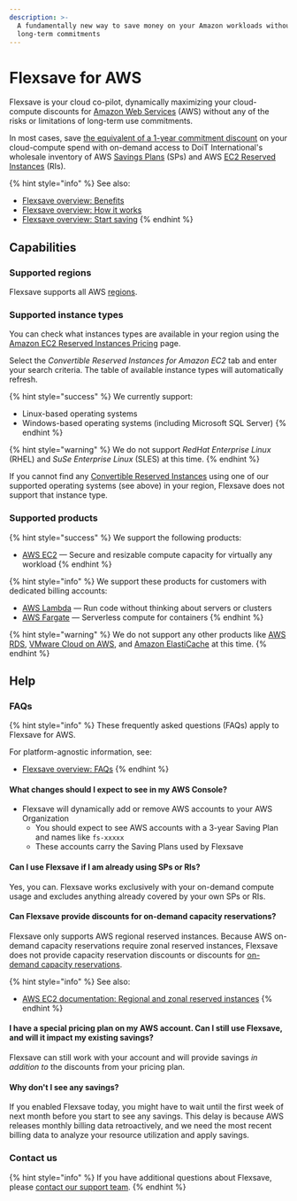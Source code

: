 ```yaml
---
description: >-
  A fundamentally new way to save money on your Amazon workloads without making
  long-term commitments
---
```


# Flexsave for AWS

Flexsave is your cloud co-pilot, dynamically maximizing your cloud-compute discounts for [Amazon Web Services](https://aws.amazon.com) (AWS) without any of the risks or limitations of long-term use commitments.

In most cases, save [the equivalent of a 1-year commitment discount](overview.md#how-much-can-i-save) on your cloud-compute spend with on-demand access to DoiT International's wholesale inventory of AWS [Savings Plans](https://aws.amazon.com/savingsplans/) (SPs) and AWS [EC2 Reserved Instances](https://aws.amazon.com/ec2/pricing/reserved-instances/) (RIs).

{% hint style="info" %}
See also:

* [Flexsave overview: Benefits](overview.md#benefits)
* [Flexsave overview: How it works](overview.md#how-it-works)
* [Flexsave overview: Start saving](overview.md#start-saving)
{% endhint %}

## Capabilities

### Supported regions

Flexsave supports all AWS [regions](https://docs.aws.amazon.com/AWSEC2/latest/UserGuide/using-regions-availability-zones.html#concepts-available-regions).

### Supported instance types

You can check what instances types are available in your region using the [Amazon EC2 Reserved Instances Pricing](https://aws.amazon.com/ec2/pricing/reserved-instances/pricing/) page.

Select the _Convertible Reserved Instances for Amazon EC2_ tab and enter your search criteria. The table of available instance types will automatically refresh.

{% hint style="success" %}
We currently support:

* Linux-based operating systems
* Windows-based operating systems (including Microsoft SQL Server)
{% endhint %}

{% hint style="warning" %}
We do not support _RedHat Enterprise Linux_ (RHEL) and _SuSe Enterprise Linux_ (SLES) at this time.
{% endhint %}

If you cannot find any [Convertible Reserved Instances](https://docs.aws.amazon.com/whitepapers/latest/cost-optimization-reservation-models/standard-vs.-convertible-offering-classes.html) using one of our supported operating systems (see above) in your region, Flexsave does not support that instance type.

### Supported products

{% hint style="success" %}
We support the following products:

* [AWS EC2](https://aws.amazon.com/ec2/) &mdash; Secure and resizable compute capacity for virtually any workload
{% endhint %}

{% hint style="info" %}
We support these products for customers with dedicated billing accounts:

* [AWS Lambda](https://aws.amazon.com/lambda/) &mdash; Run code without thinking about servers or clusters
* [AWS Fargate](https://aws.amazon.com/fargate/) &mdash; Serverless compute for containers
{% endhint %}

{% hint style="warning" %}
We do not support any other products like [AWS RDS](https://aws.amazon.com/rds/), [VMware Cloud on AWS](https://aws.amazon.com/vmware/), and [Amazon ElastiCache](https://aws.amazon.com/elasticache/) at this time.
{% endhint %}

## Help

### FAQs

{% hint style="info" %}
These frequently asked questions (FAQs) apply to Flexsave for AWS.

For platform-agnostic information, see:

* [Flexsave overview: FAQs](overview.md#faqs)
{% endhint %}

#### What changes should I expect to see in my AWS Console?

* Flexsave will dynamically add or remove AWS accounts to your AWS Organization
  * You should expect to see AWS accounts with a 3-year Saving Plan and names like `fs-xxxxx`
  * These accounts carry the Saving Plans used by Flexsave

#### Can I use Flexsave if I am already using SPs or RIs?

Yes, you can. Flexsave works exclusively with your on-demand compute usage and excludes anything already covered by your own SPs or RIs.

#### Can Flexsave provide discounts for on-demand capacity reservations?

Flexsave only supports AWS regional reserved instances. Because AWS on-demand capacity reservations require zonal reserved instances, Flexsave does not provide capacity reservation discounts or discounts for [on-demand capacity reservations](https://docs.aws.amazon.com/AWSEC2/latest/UserGuide/ec2-capacity-reservations.html).

{% hint style="info" %}
See also:

* [AWS EC2 documentation: Regional and zonal reserved instances](https://docs.aws.amazon.com/AWSEC2/latest/UserGuide/reserved-instances-scope.html)
{% endhint %}

#### I have a special pricing plan on my AWS account. Can I still use Flexsave, and will it impact my existing savings?

Flexsave can still work with your account and will provide savings _in addition to_ the discounts from your pricing plan.

#### Why don't I see any savings?

If you enabled Flexsave today, you might have to wait until the first week of next month before you start to see any savings. This delay is because AWS releases monthly billing data retroactively, and we need the most recent billing data to analyze your resource utilization and apply savings.

### Contact us

{% hint style="info" %}
If you have additional questions about Flexsave, please [contact our support team](../services/consulting-support/).
{% endhint %}
